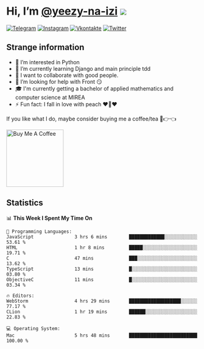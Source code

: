 # Hi, I’m [@yeezy-na-izi](https://github.com/yeezy-na-izi/) ![](https://visitor-badge.glitch.me/badge?page_id=yeezy-na-izi.yeezy-na-izi)

[![Telegram](https://img.shields.io/badge/Telegram-262424?style=for-the-badge&logo=Telegram)](https://t.me/yeezy_na_izi)
[![Instagram](https://img.shields.io/badge/Instagram-262424?style=for-the-badge&logo=Instagram)](https://www.instagram.com/yeezy_na_izi)
[![Vkontakte](https://img.shields.io/badge/VK-262424?style=for-the-badge&logo=Vk&logoColor=0077FF)](https://vk.com/yeezy_na_izi)
[![Twitter](https://img.shields.io/badge/Twitter-262424?style=for-the-badge&logo=Twitter)](https://twitter.com/yeezynaizi)

## Strange information
  
- 👀 I’m interested in Python
- 🌱 I’m currently learning Django and main principle tdd
- 💞️ I want to collaborate with good people.
- 🤔 I’m looking for help with Front 😏
- 🎓 I'm currently getting a bachelor of applied mathematics and computer science at MIREA
- ⚡️ Fun fact: I fall in love with peach ❤️🍑❤️

If you like what I do, maybe consider buying me a coffee/tea 🥺👉👈

<a href="https://www.buymeacoffee.com/yeezynaizi" target="_blank"><img src="https://cdn.buymeacoffee.com/buttons/v2/default-red.png" alt="Buy Me A Coffee" width="150" ></a>

## Statistics

<!--START_SECTION:waka-->
📊 **This Week I Spent My Time On** 

```text
💬 Programming Languages: 
JavaScript               3 hrs 6 mins        █████████████░░░░░░░░░░░░   53.61 % 
HTML                     1 hr 8 mins         █████░░░░░░░░░░░░░░░░░░░░   19.71 % 
C                        47 mins             ███░░░░░░░░░░░░░░░░░░░░░░   13.62 % 
TypeScript               13 mins             █░░░░░░░░░░░░░░░░░░░░░░░░   03.80 % 
ObjectiveC               11 mins             █░░░░░░░░░░░░░░░░░░░░░░░░   03.34 % 

🔥 Editors: 
WebStorm                 4 hrs 29 mins       ███████████████████░░░░░░   77.17 % 
CLion                    1 hr 19 mins        ██████░░░░░░░░░░░░░░░░░░░   22.83 % 

💻 Operating System: 
Mac                      5 hrs 48 mins       █████████████████████████   100.00 % 
```


<!--END_SECTION:waka-->
